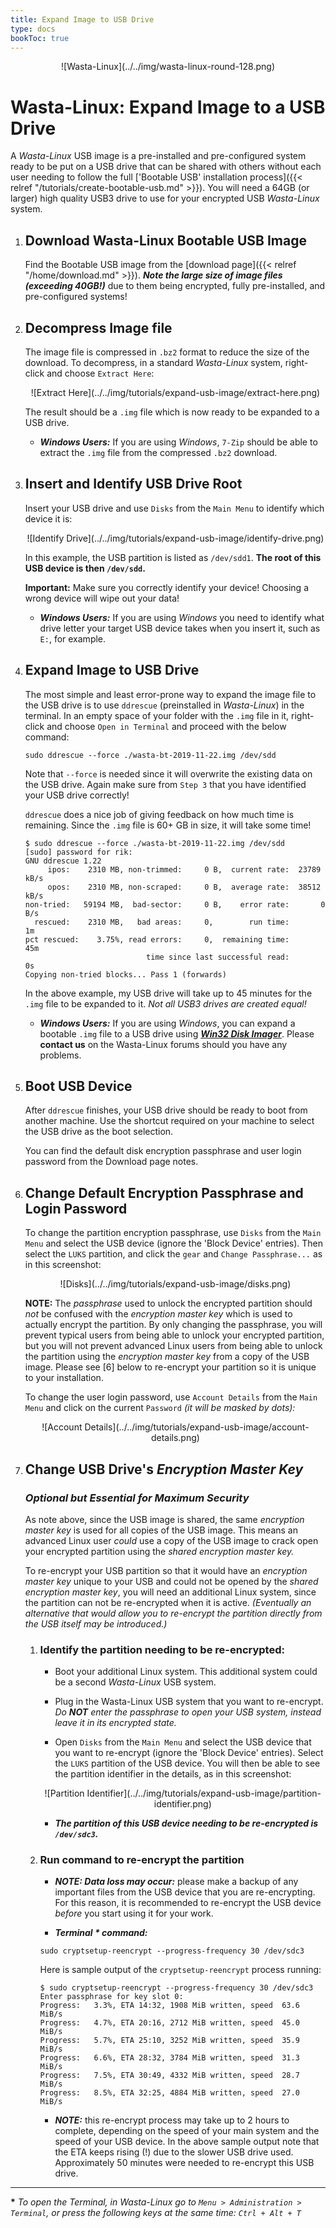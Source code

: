 ```yaml
---
title: Expand Image to USB Drive
type: docs
bookToc: true
---
```


<p align="center"> ![Wasta-Linux](../../img/wasta-linux-round-128.png)

# Wasta-Linux: Expand Image to a USB Drive

A *Wasta-Linux* USB image is a pre-installed and pre-configured system ready to be put on a USB drive that can be shared with others without each user needing to follow the full ['Bootable USB' installation process]({{< relref "/tutorials/create-bootable-usb.md" >}}). You will need a 64GB (or larger) high quality USB3 drive to use for your encrypted USB *Wasta-Linux* system.

1. ## Download Wasta-Linux Bootable USB Image

    Find the Bootable USB image from the [download page]({{< relref "/home/download.md" >}}). ***Note the large size of image files (exceeding 40GB!)*** due to them being encrypted, fully pre-installed, and pre-configured systems!

2. ## Decompress Image file

    The image file is compressed in `.bz2` format to reduce the size of the download. To decompress, in a standard *Wasta-Linux* system, right-click and choose `Extract Here`:

    <p align="center"> ![Extract Here](../../img/tutorials/expand-usb-image/extract-here.png)

    The result should be a `.img` file which is now ready to be expanded to a USB drive.

    - ***Windows Users:*** If you are using *Windows*, `7-Zip` should be able to extract the `.img` file from the compressed `.bz2` download.

3. ## Insert and Identify USB Drive Root

    Insert your USB drive and use `Disks` from the `Main Menu` to identify which device it is:

    <p align="center"> ![Identify Drive](../../img/tutorials/expand-usb-image/identify-drive.png)

    In this example, the USB partition is listed as `/dev/sdd1`. **The root of this USB device is then `/dev/sdd`.**

    **Important:** Make sure you correctly identify your device! Choosing a wrong device will wipe out your data!

    - ***Windows Users:*** If you are using *Windows* you need to identify what drive letter your target USB device takes when you insert it, such as `E:`, for example.

4. ## Expand Image to USB Drive

    The most simple and least error-prone way to expand the image file to the USB drive is to use `ddrescue` (preinstalled in *Wasta-Linux*) in the terminal. In an empty space of your folder with the `.img` file in it, right-click and choose `Open in Terminal` and proceed with the below command:

    ````
    sudo ddrescue --force ./wasta-bt-2019-11-22.img /dev/sdd
    ````

    Note that `--force` is needed since it will overwrite the existing data on the USB drive. Again make sure from `Step 3` that you have identified your USB drive correctly!

    `ddrescue` does a nice job of giving feedback on how much time is remaining. Since the `.img` file is 60+ GB in size, it will take some time!

    ````
    $ sudo ddrescue --force ./wasta-bt-2019-11-22.img /dev/sdd
    [sudo] password for rik:
    GNU ddrescue 1.22
         ipos:    2310 MB, non-trimmed:     0 B,  current rate:  23789 kB/s
         opos:    2310 MB, non-scraped:     0 B,  average rate:  38512 kB/s
    non-tried:   59194 MB,  bad-sector:     0 B,    error rate:       0 B/s
      rescued:    2310 MB,   bad areas:     0,        run time:          1m
    pct rescued:    3.75%, read errors:     0,  remaining time:         45m
                               time since last successful read:          0s
    Copying non-tried blocks... Pass 1 (forwards)
    ````

    In the above example, my USB drive will take up to 45 minutes for the `.img` file to be expanded to it. *Not all USB3 drives are created equal!*

    - ***Windows Users:*** If you are using *Windows*, you can expand a bootable `.img` file to a USB drive using [***Win32 Disk Imager***](https://sourceforge.net/projects/win32diskimager/). Please **contact us** on the Wasta-Linux forums should you have any problems.

4. ## Boot USB Device

    After `ddrescue` finishes, your USB drive should be ready to boot from another machine. Use the shortcut required on your machine to select the USB drive as the boot selection.

    You can find the default disk encryption passphrase and user login password from the Download page notes.

5. ## Change Default Encryption Passphrase and Login Password

    To change the partition encryption passphrase, use `Disks` from the `Main Menu` and select the USB device (ignore the 'Block Device' entries). Then select the `LUKS` partition, and click the `gear` and `Change Passphrase...` as in this screenshot:

    <p align="center"> ![Disks](../../img/tutorials/expand-usb-image/disks.png)

    **NOTE:** The *passphrase* used to unlock the encrypted partition should *not* be confused with the *encryption master key* which is used to actually encrypt the partition. By only changing the passphrase, you will prevent typical users from being able to unlock your encrypted partition, but you will not prevent advanced Linux users from being able to unlock the partition using the *encryption master key* from a copy of the USB image. Please see [6] below to re-encrypt your partition so it is unique to your installation.

    To change the user login password, use `Account Details` from the `Main Menu` and click on the current `Password` *(it will be masked by dots):*

    <p align="center"> ![Account Details](../../img/tutorials/expand-usb-image/account-details.png)

6. ## Change USB Drive's *Encryption Master Key*

    ### *Optional but Essential for Maximum Security*

    As note above, since the USB image is shared, the same *encryption master key* is used for all copies of the USB image. This means an advanced Linux user *could* use a copy of the USB image to crack open your encrypted partition using the *shared encryption master key.*

    To re-encrypt your USB partition so that it would have an *encryption master key* unique to your USB and could not be opened by the *shared encryption master key*, you will need an additional Linux system, since the partition can not be re-encrypted when it is active. *(Eventually an alternative that would allow you to re-encrypt the partition directly from the USB itself may be introduced.)*

    1. ### Identify the partition needing to be re-encrypted:

        - Boot your additional Linux system. This additional system could be a second *Wasta-Linux* USB system.

        - Plug in the Wasta-Linux USB system that you want to re-encrypt. _Do **NOT** enter the passphrase to open your USB system, instead leave it in its encrypted state._

        - Open `Disks` from the `Main Menu` and select the USB device that you want to re-encrypt (ignore the 'Block Device' entries). Select the `LUKS` partition of the USB device. You will then be able to see the partition identifier in the details, as in this screenshot:

        <p align="center"> ![Partition Identifier](../../img/tutorials/expand-usb-image/partition-identifier.png)

        - ***The partition of this USB device needing to be re-encrypted is `/dev/sdc3`.***

    2. ### Run command to re-encrypt the partition

        - ***NOTE: Data loss may occur:*** please make a backup of any important files from the USB device that you are re-encrypting. For this reason, it is recommended to re-encrypt the USB device *before* you start using it for your work.

        - ***Terminal \* command:*** 

        ```
        sudo cryptsetup-reencrypt --progress-frequency 30 /dev/sdc3
        ```

        Here is sample output of the `cryptsetup-reencrypt` process running:

        ```
        $ sudo cryptsetup-reencrypt --progress-frequency 30 /dev/sdc3
        Enter passphrase for key slot 0: 
        Progress:   3.3%, ETA 14:32, 1908 MiB written, speed  63.6 MiB/s
        Progress:   4.7%, ETA 20:16, 2712 MiB written, speed  45.0 MiB/s
        Progress:   5.7%, ETA 25:10, 3252 MiB written, speed  35.9 MiB/s
        Progress:   6.6%, ETA 28:32, 3784 MiB written, speed  31.3 MiB/s
        Progress:   7.5%, ETA 30:49, 4332 MiB written, speed  28.7 MiB/s
        Progress:   8.5%, ETA 32:25, 4884 MiB written, speed  27.0 MiB/s
        ```

        - ***NOTE:*** this re-encrypt process may take up to 2 hours to complete, depending on the speed of your main system and the speed of your USB device. In the above sample output note that the ETA keeps rising (!) due to the slower USB drive used. Approximately 50 minutes were needed to re-encrypt this USB drive.

---
**\*** _To open the Terminal, in Wasta-Linux go to ```Menu > Administration > Terminal```, or press the following keys at the same time: ```Ctrl + Alt + T```_
